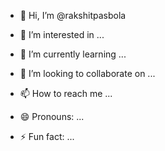 - 👋 Hi, I’m @rakshitpasbola
  
- 👀 I’m interested in ...
- 🌱 I’m currently learning ...
- 💞️ I’m looking to collaborate on ...
- 📫 How to reach me ...
- 😄 Pronouns: ...
- ⚡ Fun fact: ...

<!---
rexyoriginals/rexyoriginals is a ✨ special ✨ repository because its `README.md` (this file) appears on your GitHub profile.
You can click the Preview link to take a look at your changes.
--->
